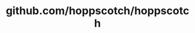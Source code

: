 ---
layout: post
title: github.com/hoppscotch/hoppscotch
categories: link
tags: [انگلیسی, برنامه‌نویسی]
---